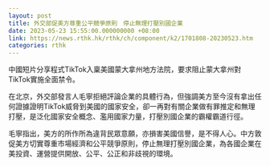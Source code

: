 ```yaml
---
layout: post
title: 外交部促美方尊重公平競爭原則　停止無理打壓別國企業
date: 2023-05-23 15:55:00.000000000 +08:00
link: https://news.rthk.hk/rthk/ch/component/k2/1701808-20230523.htm
categories: rthk
---
```


中國短片分享程式TikTok入稟美國蒙大拿州地方法院，要求阻止蒙大拿州對TikTok實施全面禁令。

在北京，外交部發言人毛寧拒絕評論企業的具體行為，但強調美方至今沒有拿出任何證據證明TikTok威脅到美國的國家安全，卻一再對有關企業做有罪推定和無理打壓，是泛化國家安全概念、濫用國家力量，打壓別國企業的霸權霸道行徑。

毛寧指出，美方的所作所為違背民眾意願，亦損害美國信譽，是不得人心。中方敦促美方切實尊重市場經濟和公平競爭原則，停止無理打壓別國企業，為各國企業在美投資、運營提供開放、公平、公正和非歧視的環境。
